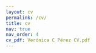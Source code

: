 ```yaml
---
layout: cv
permalink: /cv/
title: cv
nav: true
nav_order: 4
cv_pdf: Verónica C Pérez CV.pdf
---
```

